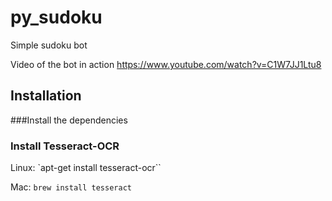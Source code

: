 # py_sudoku
Simple sudoku bot

Video of the bot in action https://www.youtube.com/watch?v=C1W7JJ1Ltu8

## Installation
###Install the dependencies

### Install Tesseract-OCR
Linux:
`apt-get install tesseract-ocr``

Mac:
`brew install tesseract`
